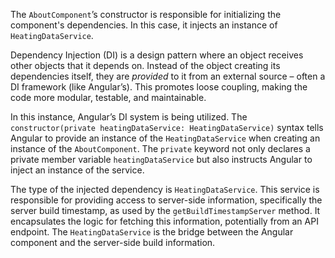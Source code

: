 The `AboutComponent`’s constructor is responsible for initializing the component's dependencies. In this case, it injects an instance of `HeatingDataService`.

Dependency Injection (DI) is a design pattern where an object receives other objects that it depends on. Instead of the object creating its dependencies itself, they are *provided* to it from an external source – often a DI framework (like Angular’s). This promotes loose coupling, making the code more modular, testable, and maintainable.

In this instance, Angular’s DI system is being utilized. The `constructor(private heatingDataService: HeatingDataService)` syntax tells Angular to provide an instance of the `HeatingDataService` when creating an instance of the `AboutComponent`. The `private` keyword not only declares a private member variable `heatingDataService` but also instructs Angular to inject an instance of the service.

The type of the injected dependency is `HeatingDataService`. This service is responsible for providing access to server-side information, specifically the server build timestamp, as used by the `getBuildTimestampServer` method. It encapsulates the logic for fetching this information, potentially from an API endpoint. The `HeatingDataService` is the bridge between the Angular component and the server-side build information.